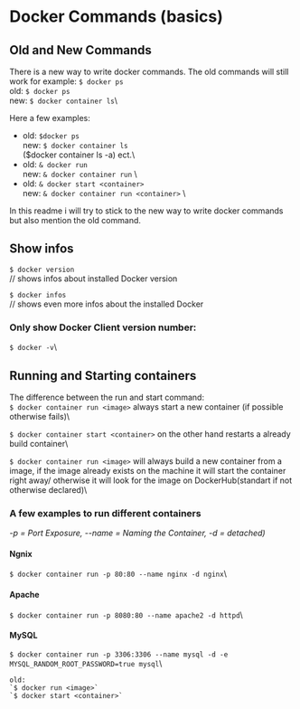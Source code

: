 # Docker Commands (basics)

## Old and New Commands
There is a new way to write docker commands. The old commands will still work for example: `$ docker ps` \
old: `$ docker ps` \
new: `$ docker container ls`\

Here a few examples:
-   old: `$docker ps`\
    new: `$ docker container ls`\
        ($docker container ls -a) ect.\
-   old: `& docker run`\
    new: `& docker container run` \
-   old: `& docker start <container>`\
    new: `& docker container run <container>` \ 

In this readme i will try to stick to the new way to write docker commands but also mention the old command.

## Show infos

`$ docker version`\
// shows infos about installed Docker version

`$ docker infos`\
// shows even more infos about the installed Docker

### Only show Docker Client version number:
`$ docker -v`\

## Running and Starting containers
The difference between the run and start command:\
`$ docker container run <image>` always start a new container (if possible otherwise fails)\

`$ docker container start <container>` on the other hand restarts a already build container\

`$ docker container run <image>` will always build a new container from a image, if the image already exists on the machine it will start the container right away/
otherwise it will look for the image on DockerHub(standart if not otherwise declared)\

### A few examples to run different containers
*-p = Port Exposure, --name = Naming the Container, -d = detached)*
#### Ngnix
`$ docker container run -p 80:80 --name nginx -d nginx`\
#### Apache
`$ docker container run -p 8080:80 --name apache2 -d httpd`\
#### MySQL
`$ docker container run -p 3306:3306 --name mysql -d -e MYSQL_RANDOM_ROOT_PASSWORD=true mysql`\

```
old:
`$ docker run <image>`
`$ docker start <container>`
```
